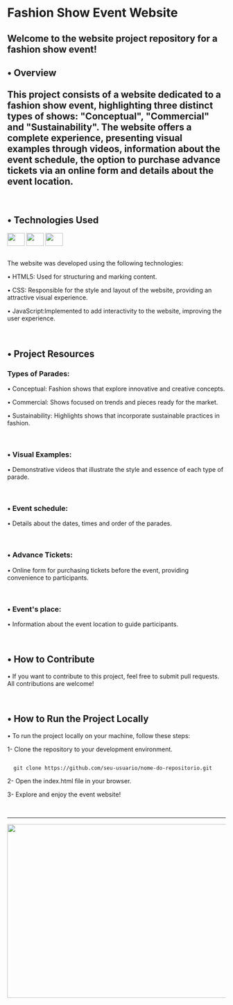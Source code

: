 <h1>Fashion Show Event Website</h1>
<h2>Welcome to the website project repository for a fashion show event!</h2>

<h2>• Overview
  <br></br>
This project consists of a website dedicated to a fashion show event, highlighting three distinct types of shows: "Conceptual", "Commercial" and "Sustainability".
  The website offers a complete experience, presenting visual examples through videos, information about the event schedule,
  the option to purchase advance tickets via an online form and details about the event location.
</h2> 
<br>
  <h2> • Technologies Used</h2>
    
  <div><img align="center" alto="Ellen-html" height="30" width="40" src="https://cdn.jsdelivr.net/gh/devicons/devicon/icons/html5/html5-original.svg">
      <img  align="center" alto="Ellen-css" height="30" width="40"  src="https://cdn.jsdelivr.net/gh/devicons/devicon/icons/css3/css3-original.svg">
      <img  align="center" alto="Ellen-javascript" height="30" width="40" src="https://cdn.jsdelivr.net/gh/devicons/devicon/icons/javascript/javascript-original.svg"></div>
<br>

  <p>The website was developed using the following technologies:</p>

  <p>• HTML5: Used for structuring and marking content.</p>
  <p>• CSS: Responsible for the style and layout of the website, providing an attractive visual experience.</p>
  <p>• JavaScript:Implemented to add interactivity to the website, improving the user experience.</p>

 <br>
 <h2> • Project Resources</h2>
 <h3>Types of Parades:</h3>
 <p>• Conceptual: Fashion shows that explore innovative and creative concepts.</p>
 <p>• Commercial: Shows focused on trends and pieces ready for the market.</p>
 <p>• Sustainability: Highlights shows that incorporate sustainable practices in fashion.</p>
 <br>
 <h3> • Visual Examples:</h3>
  <p>• Demonstrative videos that illustrate the style and essence of each type of parade.</p>
  <br>
 <h3> • Event schedule:</h3>
  <p>• Details about the dates, times and order of the parades.</p>
  <br>
  <h3> • Advance Tickets:</h3>
  <p>• Online form for purchasing tickets before the event, providing convenience to participants.</p>
  <br>
   <h3> • Event's place:</h3>
   <p>• Information about the event location to guide participants.</p>
  <br>

  <h2> • How to Contribute</h2>
     <p>• If you want to contribute to this project, feel free to submit pull requests. All contributions are welcome!</p>
  <br>

  <h2> • How to Run the Project Locally</h2>
    <p>• To run the project locally on your machine, follow these steps:</p>
    <p>1- Clone the repository to your development environment.</p>

  ````

    git clone https://github.com/seu-usuario/nome-do-repositorio.git

  ````

  <p>2- Open the index.html file in your browser.</p>
  <p>3- Explore and enjoy the event website!</p>
  <br>
  <hr>
  <div>
     <img alto="home-site" height="400" width="950" src="https://github.com/Ellen-TSantos/Loggi-Data-Analysis/assets/122386488/21b3c30f-1009-487d-bb5b-7e95ce272cf7">
    
  </div>
  
  


  

  
